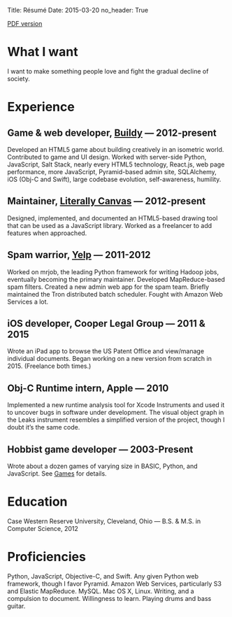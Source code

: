 Title: Résumé
Date: 2015-03-20
no_header: True

[PDF version](/downloads/Steve_Johnson_resume.pdf)

# What I want

I want to make something people love and fight the gradual decline of society.

# Experience

## Game & web developer, [Buildy](http://playbuild.com) — 2012-present

Developed an HTML5 game about building creatively in an isometric world. Contributed to game and UI design. Worked with server-side Python, JavaScript, Salt Stack, nearly every HTML5 technology, React.js, web page performance, more JavaScript, Pyramid-based admin site, SQLAlchemy, iOS (Obj-C and Swift), large codebase evolution, self-awareness, humility.

## Maintainer, [Literally Canvas](http://literallycanvas.com) — 2012-present

Designed, implemented, and documented an HTML5-based drawing tool that can be used as a JavaScript library. Worked as a freelancer to add features when approached.

## Spam warrior, [Yelp](http://yelp.com) — 2011-2012

Worked on mrjob, the leading Python framework for writing Hadoop jobs, eventually becoming the primary maintainer. Developed MapReduce-based spam filters. Created a new admin web app for the spam team. Briefly maintained the Tron distributed batch scheduler. Fought with Amazon Web Services a lot.

## iOS developer, Cooper Legal Group — 2011 & 2015

Wrote an iPad app to browse the US Patent Office and view/manage individual documents. Began working on a new version from scratch in 2015. (Freelance both times.)

## Obj-C Runtime intern, Apple — 2010
Implemented a new runtime analysis tool for Xcode Instruments and used it to uncover bugs in software under development. The visual object graph in the Leaks instrument resembles a simplified version of the project, though I doubt it’s the same code.

## Hobbist game developer — 2003-Present

Wrote about a dozen games of varying size in BASIC, Python, and JavaScript. See [Games](/games.html) for details.

# Education

Case Western Reserve University, Cleveland, Ohio — B.S. & M.S. in Computer Science, 2012

# Proficiencies

Python, JavaScript, Objective-C, and Swift. Any given Python web framework, though I favor Pyramid. Amazon Web Services, particularly S3 and Elastic MapReduce.  MySQL. Mac OS X, Linux. Writing, and a compulsion to document. Willingness to learn. Playing drums and bass guitar.
